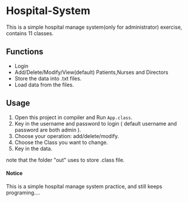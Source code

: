 # Hospital-System
This is a simple hospital manage system(only for administrator) exercise, contains 11 classes.

## Functions

- Login
- Add/Delete/Modify/View(default) Patients,Nurses and Directors
- Store the data into .txt files.
- Load data from the files.

## Usage

1. Open this project in compiler and Run `App.class`.
2. Key in the username and password to login ( default username and password are both admin ).
3. Choose your operation: add/delete/modify.
4. Choose the Class you want to change.
5. Key in the data.

note that the folder "out" uses to store .class file.

#### Notice

This is a simple hospital manage system practice, and still keeps programing....
